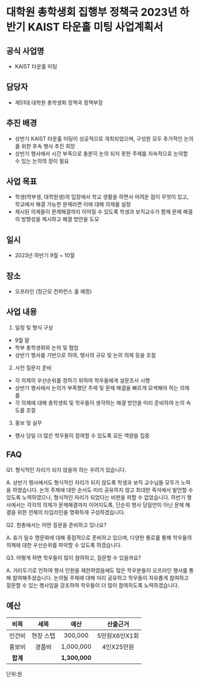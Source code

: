 # 대학원 총학생회 집행부 정책국 2023년 하반기 KAIST 타운홀 미팅 사업계획서

## 공식 사업명

-   KAIST 타운홀 미팅   

## 담당자

-   제51대 대학원 총학생회 정책국 정책부장

## 추진 배경

- 상반기 KAIST 타운홀 미팅이 성공적으로 개최되었으며, 구성원 모두 추가적인 논의를 위한 후속 행사 추진 희망
- 상반기 행사에서 시간 부족으로 충분히 논의 되지 못한 주제를 지속적으로 논의할 수 있는 논의의 장이 필요

## 사업 목표

- 학생(학부생, 대학원생)의 입장에서 학교 생활을 하면서 어려운 점이 무엇이 있고, 학교에서 해결 가능한 문제라면 이에 대해 의제를 설정
- 제시된 의제들이 문제해결까지 이어질 수 있도록 학생과 보직교수가 함께 문제 해결의 방향성을 제시하고 해결 방안을 도모

## 일시

-   2023년 하반기 9월 ~ 10월

## 장소

-   오프라인 (정근모 컨퍼런스 홀 예정)

## 사업 내용

1. 일정 및 형식 구상
- 9월 말
- 학부 총학생회와 논의 및 협업
- 상반기 행사를 기반으로 하여, 행사의 규모 및 논의 의제 등을 조절

2. 사전 질문지 준비
- 각 의제의 우선순위를 정하기 위하여 학우들에게 설문조사 시행
- 상반기 행사에서 논의가 부족했던 주제 및 문제 해결을 빠르게 모색해야 하는 의제를
- 각 의제에 대해 총학생회 및 학우들이 생각하는 해결 방안을 미리 준비하여 논의 속도를 조절

3. 홍보 및 실무
- 행사 당일 더 많은 학우들이 참여할 수 있도록 모든 역량을 집중

## FAQ

Q1. 형식적인 자리가 되지 않을까 하는 우려가 있습니다.

A. 상반기 행사에서도 형식적인 자리가 되지 않도록 학생과 보직 교수님들 모두가 노력을 하였습니다. 논의 주제에 대한 순서도 미리 공유하지 않고 최대한 즉석에서 발언할 수 있도록 노력하였으나, 형식적인 자리가 되었다는 비판을 피할 수 없었습니다. 하반기 행사에서는 각각의 의제가 문제해결까지 이어지도록, 단순히 행사 당일만이 아닌 문제 해결을 위한 전체의 타임라인을 명확하게 구성하겠습니다.

Q2. 원총에서는 어떤 질문을 준비하고 있나요?

A. 휴가 일수 명문화에 대해 중점적으로 준비하고 있으며, 다양한 통로를 통해 학우들의 의제에 대한 우선순위를 파악할 수 있도록 하겠습니다.

Q3. 어떻게 하면 학우들이 많이 참여하고, 질문할 수 있을까요?

A. 거리두기로 인하여 행사 인원을 제한하였음에도 많은 학우분들이 오프라인 행사를 통해 참여해주셨습니다. 논의될 주제에 대해 미리 공유하고 학우들이 자유롭게 참여하고 질문할 수 있는 행사임을 강조하여 학우들이 더 많이 참여하도록 노력하겠습니다.


## 예산

|  **비목** |   **세목**   | **예산** | **산출근거** |
|:-------:|:----------:|:----------:|:--------------:|
| 인건비 | 현장 스탭 | 300,000   | 5만원X6인X1회 |
| 홍보비 | 경품비    | 1,000,000 | 4인X25만원    |
| **합계**   |           | **1,300,000** |               |

단위:원
